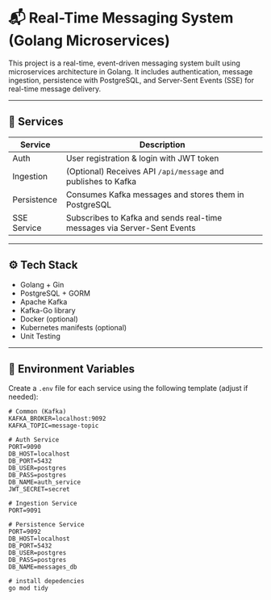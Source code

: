 # 📬 Real-Time Messaging System (Golang Microservices)

This project is a real-time, event-driven messaging system built using microservices architecture in Golang. It includes authentication, message ingestion, persistence with PostgreSQL, and Server-Sent Events (SSE) for real-time message delivery.

---

## 🧱 Services

| Service      | Description                                                              |
|--------------|--------------------------------------------------------------------------|
| Auth         | User registration & login with JWT token                                 |
| Ingestion    | (Optional) Receives API `/api/message` and publishes to Kafka            |
| Persistence  | Consumes Kafka messages and stores them in PostgreSQL                    |
| SSE Service  | Subscribes to Kafka and sends real-time messages via Server-Sent Events  |

---

## ⚙️ Tech Stack

- Golang + Gin
- PostgreSQL + GORM
- Apache Kafka
- Kafka-Go library
- Docker (optional)
- Kubernetes manifests (optional)
- Unit Testing

---

## 📂 Environment Variables

Create a `.env` file for each service using the following template (adjust if needed):

```env
# Common (Kafka)
KAFKA_BROKER=localhost:9092
KAFKA_TOPIC=message-topic

# Auth Service
PORT=9090
DB_HOST=localhost
DB_PORT=5432
DB_USER=postgres
DB_PASS=postgres
DB_NAME=auth_service
JWT_SECRET=secret

# Ingestion Service
PORT=9091

# Persistence Service
PORT=9092
DB_HOST=localhost
DB_PORT=5432
DB_USER=postgres
DB_PASS=postgres
DB_NAME=messages_db

# install depedencies
go mod tidy